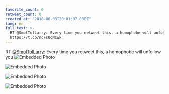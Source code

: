 ```yaml
---
favorite_count: 0
retweet_count: 0
created_at: "2018-06-03T20:01:07.000Z"
lang: en
full_text: >-
  RT @SmolTolLarry: Every time you retweet this, a homophobe will unfollow you
  https://t.co/nqFsUdNCwk
---
```


RT [@SmolTolLarry](https://twitter.com/SmolTolLarry): Every time you retweet
this, a homophobe will unfollow you
![Embedded Photo](https://twitter-media-coderbyheart.s3.eu-north-1.amazonaws.com/1003365988111351808-ClVH3ijWEAAeL-c.jpg)

![Embedded Photo](https://twitter-media-coderbyheart.s3.eu-north-1.amazonaws.com/1003365988111351808-ClVH37QXEAE56yc.jpg)

![Embedded Photo](https://twitter-media-coderbyheart.s3.eu-north-1.amazonaws.com/1003365988111351808-ClVH4pzWkAAYVMb.jpg)

![Embedded Photo](https://twitter-media-coderbyheart.s3.eu-north-1.amazonaws.com/1003365988111351808-ClVH5YFWYAAqeOx.jpg)
